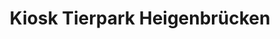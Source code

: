 ---
title: "Kiosk Tierpark Heigenbrücken"
url: /heigenbruecken/kiosk-tierpark-heigenbruecken/
shop: Kiosk
---